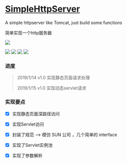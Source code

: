 # [SimpleHttpServer](https://github.com/ChenHaoHu/SimpleHttpServer)
A simple httpserver like Tomcat, just build some functions

简单实现一个http服务器



![](http://www.hcyang.top:8081/cat.svg) 



[![](https://img.shields.io/github/license/ChenHaoHu/SimpleHttpServer.svg)]([![](https://img.shields.io/github/forks/ChenHaoHu/SimpleHttpServer.svg)](https://github.com/ChenHaoHu/SimpleHttpServer)) [![](https://img.shields.io/github/stars/ChenHaoHu/SimpleHttpServer.svg)](https://github.com/ChenHaoHu/SimpleHttpServer) ![](https://img.shields.io/github/issues/ChenHaoHu/SimpleHttpServer.svg) ![](https://img.shields.io/badge/JAVA-PRO-red.svg) 





### 进度

> 2019/1/14 v1.0 实现静态页面请求处理
>
> 2019/1/15 v1.0 实现动态servlet请求



### 实现要点

- [x] 实现静态页面深路径访问

- [x] 实现Servlet访问

- [x] 封装了规范  --> 模仿 SUN 公司 ，几个简单的 interface

- [x] 实现了Servlet实例池

- [x] 实现了参数解析

